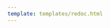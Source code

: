 ```yaml
---
template: templates/redoc.html
---
```


<redoc spec-url="{{base_path}}/apis/restapis/organization-role-management.yaml"></redoc>
